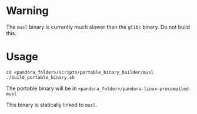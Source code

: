 # Warning

The `musl` binary is currently much slower than the `glibc` binary. Do not build this.

# Usage

```
cd <pandora_folder>/scripts/portable_binary_builder/musl
./build_portable_binary.sh
```

The portable binary will be in `<pandora_folder>/pandora-linux-precompiled-musl`

This binary is statically linked to `musl`.
